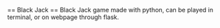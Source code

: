  == Black Jack ==
  Black Jack game made with python, can be played in terminal, or on webpage through flask.
 
